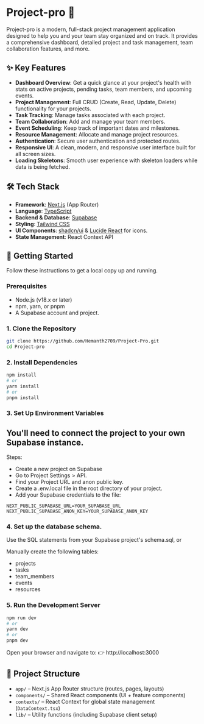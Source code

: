 # Project-pro 🚀

Project-pro is a modern, full-stack project management application designed to help you and your team stay organized and on track. It provides a comprehensive dashboard, detailed project and task management, team collaboration features, and more.

## ✨ Key Features

-   **Dashboard Overview**: Get a quick glance at your project's health with stats on active projects, pending tasks, team members, and upcoming events.
-   **Project Management**: Full CRUD (Create, Read, Update, Delete) functionality for your projects.
-   **Task Tracking**: Manage tasks associated with each project.
-   **Team Collaboration**: Add and manage your team members.
-   **Event Scheduling**: Keep track of important dates and milestones.
-   **Resource Management**: Allocate and manage project resources.
-   **Authentication**: Secure user authentication and protected routes.
-   **Responsive UI**: A clean, modern, and responsive user interface built for all screen sizes.
-   **Loading Skeletons**: Smooth user experience with skeleton loaders while data is being fetched.

## 🛠️ Tech Stack

-   **Framework**: [Next.js](https://nextjs.org/) (App Router)
-   **Language**: [TypeScript](https://www.typescriptlang.org/)
-   **Backend & Database**: [Supabase](https://supabase.io/)
-   **Styling**: [Tailwind CSS](https://tailwindcss.com/)
-   **UI Components**: [shadcn/ui](https://ui.shadcn.com/) & [Lucide React](https://lucide.dev/) for icons.
-   **State Management**: React Context API

## 🚀 Getting Started

Follow these instructions to get a local copy up and running.

### Prerequisites

-   Node.js (v18.x or later)
-   npm, yarn, or pnpm
-   A Supabase account and project.

### 1. Clone the Repository

```bash
git clone https://github.com/Hemanth2709/Project-Pro.git
cd Project-pro
```

### 2. Install Dependencies

```bash
npm install
# or
yarn install
# or
pnpm install
```


### 3. Set Up Environment Variables

## You'll need to connect the project to your own Supabase instance.

Steps:

- Create a new project on Supabase
- Go to Project Settings > API.
- Find your Project URL and anon public key.
- Create a .env.local file in the root directory of your project.
- Add your Supabase credentials to the file:

```
NEXT_PUBLIC_SUPABASE_URL=YOUR_SUPABASE_URL
NEXT_PUBLIC_SUPABASE_ANON_KEY=YOUR_SUPABASE_ANON_KEY
```


### 4. Set up the database schema.

Use the SQL statements from your Supabase project's schema.sql, or

Manually create the following tables:

- projects
- tasks
- team_members
- events
- resources

###  5. Run the Development Server

```bash
npm run dev
# or
yarn dev
# or
pnpm dev
```


Open your browser and navigate to:
👉 http://localhost:3000

## 📂 Project Structure
- `app/` – Next.js App Router structure (routes, pages, layouts)  
- `components/` – Shared React components (UI + feature components)  
- `contexts/` – React Context for global state management (`DataContext.tsx`)  
- `lib/` – Utility functions (including Supabase client setup)  

